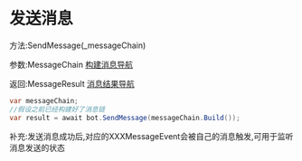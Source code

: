 # 发送消息

方法:SendMessage(_messageChain)

参数:MessageChain [构建消息导航](/Lagrange.Core/MessageChain/MessageBuilder)

返回:MessageResult [消息结果导航](/Lagrange.Core/Send/MessageResult)



```csharp
var messageChain;
//假设之前已经构建好了消息链
var result = await bot.SendMessage(messageChain.Build());
```



补充:发送消息成功后,对应的XXXMessageEvent会被自己的消息触发,可用于监听消息发送的状态